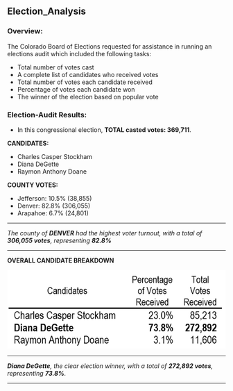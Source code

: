 ## Election_Analysis

### Overview:
The Colorado Board of Elections requested for assistance in running an elections audit which included the following tasks:
 
-	Total number of votes cast
-	A complete list of candidates who received votes
-	Total number of votes each candidate received
-	Percentage of votes each candidate won
-	The winner of the election based on popular vote


### Election-Audit Results: 

- In this congressional election, **TOTAL casted votes: 369,711**.

**CANDIDATES:**
- Charles Casper Stockham
- Diana DeGette
- Raymon Anthony Doane

**COUNTY VOTES:**
- Jefferson: 10.5% (38,855)
- Denver: 82.8% (306,055)
- Arapahoe: 6.7% (24,801)

___

_The county of **DENVER** had the highest voter turnout, with a total of **306,055 votes**, representing **82.8%**_

___

**OVERALL CANDIDATE BREAKDOWN**

![](https://github.com/Eliza-Mira/Election_Analysis/blob/master/analysis/CandidateBreakdownScreenshot.png)

___

_**Diana DeGette**, the clear election winner, with a total of **272,892 votes**, representing **73.8%**._

___


